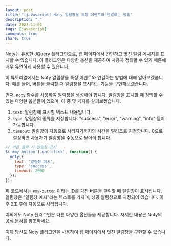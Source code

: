 ```yaml
---
layout: post
title: "[javascript] Noty 알림창을 특정 이벤트와 연결하는 방법"
description: " "
date: 2023-11-01
tags: [javascript]
comments: true
share: true
---
```


Noty는 유용한 JQuery 플러그인으로, 웹 페이지에서 간단하고 멋진 알림 메시지를 표시할 수 있습니다. 이 플러그인은 다양한 옵션을 제공하여 사용자 정의할 수 있기 때문에 매우 유연하게 사용할 수 있습니다.

이 튜토리얼에서는 Noty 알림창을 특정 이벤트와 연결하는 방법에 대해 알아보겠습니다. 예를 들어, 버튼을 클릭할 때 알림창을 표시하는 기능을 구현해보겠습니다.

먼저, `noty` 함수를 사용하여 알림창을 생성해야 합니다. 알림창을 표시할 때 정의할 수 있는 다양한 옵션들이 있으며, 이 중 몇 가지를 살펴보겠습니다.

1. `text`: 알림창에 표시할 텍스트 내용입니다.
2. `type`: 알림창의 종류를 지정합니다. "success", "error", "warning", "info" 등이 가능합니다.
3. `timeout`: 알림창이 자동으로 사라지기까지의 시간을 밀리초로 지정합니다. 0으로 설정하면 사용자가 알림창을 수동으로 닫아야 합니다.

```javascript
// 버튼 클릭 시 알림창 표시
$('#my-button').on('click', function() {
  noty({
    text: '알림창 예시',
    type: 'success',
    timeout: 2000
  });
});
```

위 코드에서는 `#my-button` 이라는 ID를 가진 버튼을 클릭할 때 알림창이 표시됩니다. 알림창은 "알림창 예시"라는 텍스트를 가지며, 성공 알림창으로 지정되어 있습니다. 이후 2초 후에 자동으로 사라집니다.

이외에도 Noty 플러그인은 다른 다양한 옵션들을 제공합니다. 자세한 내용은 Noty의 [공식 문서](https://ned.im/noty/#/options)를 참조하세요.

이제 당신도 Noty 플러그인을 사용하여 웹 페이지에서 멋진 알림창을 구현할 수 있습니다.